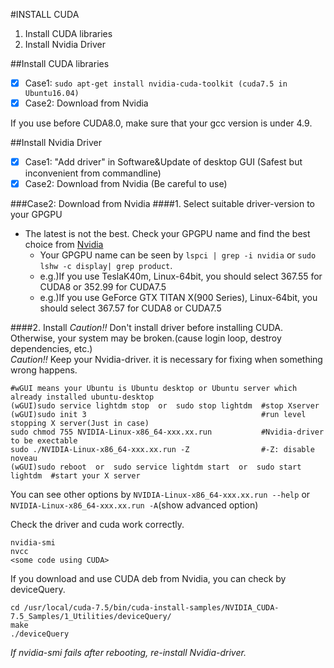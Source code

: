 #INSTALL CUDA
1. Install CUDA libraries    
2. Install Nvidia Driver  

##Install CUDA libraries
- [x] Case1: `sudo apt-get install nvidia-cuda-toolkit (cuda7.5 in Ubuntu16.04)`  
- [x] Case2: Download from Nvidia  

If you use before CUDA8.0, make sure that your gcc version is under 4.9.  

##Install Nvidia Driver
- [x] Case1: "Add driver" in Software&Update of desktop GUI (Safest but inconvenient from commandline)  
- [x] Case2: Download from Nvidia (Be careful to use)  

###Case2: Download from Nvidia
####1. Select suitable driver-version to your GPGPU  
- The latest is not the best. Check your GPGPU name and find the best choice from [Nvidia](http://www.nvidia.co.jp/Download/index.aspx?lang=en)  
  - Your GPGPU name can be seen by `lspci | grep -i nvidia` or `sudo lshw -c display| grep product`.  
  - e.g.)If you use TeslaK40m, Linux-64bit, you should select 367.55 for CUDA8 or 352.99 for CUDA7.5  
  - e.g.)If you use GeForce GTX TITAN X(900 Series), Linux-64bit, you should select 367.57 for CUDA8 or CUDA7.5  

####2. Install
*Caution!!*  Don't install driver before installing CUDA. Otherwise, your system may be broken.(cause login loop, destroy dependencies, etc.)  
*Caution!!*  Keep your Nvidia-driver. it is necessary for fixing when something wrong happens.  
```
#wGUI means your Ubuntu is Ubuntu desktop or Ubuntu server which already installed ubuntu-desktop  
(wGUI)sudo service lightdm stop  or  sudo stop lightdm  #stop Xserver
(wGUI)sudo init 3                                       #run level stopping X server(Just in case)
sudo chmod 755 NVIDIA-Linux-x86_64-xxx.xx.run           #Nvidia-driver to be exectable  
sudo ./NVIDIA-Linux-x86_64-xxx.xx.run -Z                #-Z: disable noveau
(wGUI)sudo reboot  or  sudo service lightdm start  or  sudo start lightdm  #start your X server
```
You can see other options by `NVIDIA-Linux-x86_64-xxx.xx.run --help` or `NVIDIA-Linux-x86_64-xxx.xx.run -A`(show advanced option)  

Check the driver and cuda work correctly.  
```
nvidia-smi  
nvcc   
<some code using CUDA>  
```
If you download and use CUDA deb from Nvidia, you can check by deviceQuery.  
```
cd /usr/local/cuda-7.5/bin/cuda-install-samples/NVIDIA_CUDA-7.5_Samples/1_Utilities/deviceQuery/
make
./deviceQuery
```
*If nvidia-smi fails after rebooting, re-install Nvidia-driver.*  

